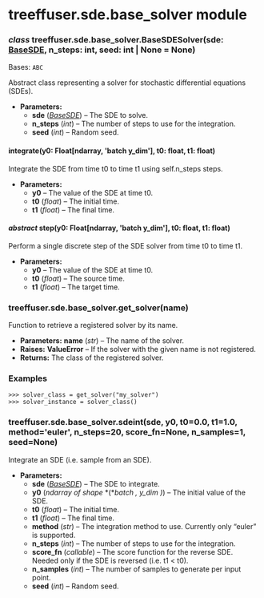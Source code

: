 # treeffuser.sde.base_solver module

### *class* treeffuser.sde.base_solver.BaseSDESolver(sde: [BaseSDE](treeffuser.sde.base_sde.md#treeffuser.sde.base_sde.BaseSDE), n_steps: int, seed: int | None = None)

Bases: `ABC`

Abstract class representing a solver for stochastic differential equations (SDEs).

* **Parameters:**
  * **sde** ([*BaseSDE*](treeffuser.sde.md#treeffuser.sde.BaseSDE)) – The SDE to solve.
  * **n_steps** (*int*) – The number of steps to use for the integration.
  * **seed** (*int*) – Random seed.

#### integrate(y0: Float[ndarray, 'batch y_dim'], t0: float, t1: float)

Integrate the SDE from time t0 to time t1 using self.n_steps steps.

* **Parameters:**
  * **y0** – The value of the SDE at time t0.
  * **t0** (*float*) – The initial time.
  * **t1** (*float*) – The final time.

#### *abstract* step(y0: Float[ndarray, 'batch y_dim'], t0: float, t1: float)

Perform a single discrete step of the SDE solver from time t0 to time t1.

* **Parameters:**
  * **y0** – The value of the SDE at time t0.
  * **t0** (*float*) – The source time.
  * **t1** (*float*) – The target time.

### treeffuser.sde.base_solver.get_solver(name)

Function to retrieve a registered solver by its name.

* **Parameters:**
  **name** (*str*) – The name of the solver.
* **Raises:**
  **ValueError** – If the solver with the given name is not registered.
* **Returns:**
  The class of the registered solver.

### Examples

```pycon
>>> solver_class = get_solver("my_solver")
>>> solver_instance = solver_class()
```

### treeffuser.sde.base_solver.sdeint(sde, y0, t0=0.0, t1=1.0, method='euler', n_steps=20, score_fn=None, n_samples=1, seed=None)

Integrate an SDE (i.e. sample from an SDE).

* **Parameters:**
  * **sde** ([*BaseSDE*](treeffuser.sde.md#treeffuser.sde.BaseSDE)) – The SDE to integrate.
  * **y0** (*ndarray* *of* *shape* *(**batch* *,* *y_dim* *)*) – The initial value of the SDE.
  * **t0** (*float*) – The initial time.
  * **t1** (*float*) – The final time.
  * **method** (*str*) – The integration method to use. Currently only “euler” is supported.
  * **n_steps** (*int*) – The number of steps to use for the integration.
  * **score_fn** (*callable*) – The score function for the reverse SDE. Needed only if the SDE is reversed (i.e. t1 < t0).
  * **n_samples** (*int*) – The number of samples to generate per input point.
  * **seed** (*int*) – Random seed.
